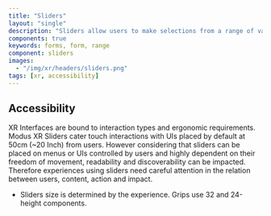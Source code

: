 ```yaml
---
title: "Sliders"
layout: "single"
description: "Sliders allow users to make selections from a range of values."
components: true
keywords: forms, form, range
component: sliders
images:
  - "/img/xr/headers/sliders.png"
tags: [xr, accessibility]
---
```


## Accessibility

XR Interfaces are bound to interaction types and ergonomic requirements. Modus XR Sliders cater touch interactions with UIs placed by default at 50cm (~20 Inch) from users. However considering that sliders can be placed on menus or UIs controlled by users and highly dependent on their freedom of movement, readability and discoverability can be impacted. Therefore experiences using sliders need careful attention in the relation between users, content, action and impact.

- Sliders size is determined by the experience. Grips use 32 and 24-height components.
